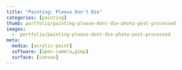 ```yaml
---
title: "Painting: Please Don't Die"
categories: [painting]
thumb: portfolio/painting-please-dont-die-photo-post-processed
images:
  -  portfolio/painting-please-dont-die-photo-post-processed
meta:
  media: [acrylic-paint]
  software: [open-camera,gimp]
  surface: [canvas]
---
```

